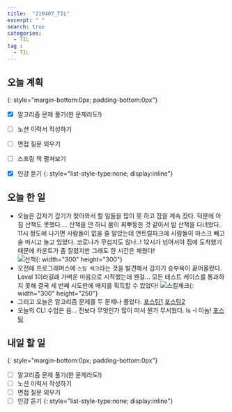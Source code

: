 ```yaml
---
title:  "210407_TIL"
excerpt: " "
search: true
categories: 
  - TIL
tag : 
  - TIL
---
```




## 오늘 계획
{: style="margin-bottom:0px; padding-bottom:0px"}

- [X] 알고리즘 문제 풀기(한 문제라도!)
- [ ] 노션 이력서 작성하기
- [ ] 면접 질문 외우기
- [ ] 스프링 책 펼쳐보기
- [X] 인강 듣기
{: style="list-style-type:none; display:inline"}


## 오늘 한 일

- 오늘은 갑자기 감기가 찾아와서 할 일들을 많이 못 하고 잠을 계속 잤다. 덕분에 아침 산책도 못했다.... 산책을 안 하니 몸이 찌뿌둥한 것 같아서 밤 산책을 다녀왔다. 11시 정도에 나가면 사람들이 없을 줄 알았는데 연트럴파크에 사람들이 마스크 빼고 술 마시고 놀고 있었다. 코로나가 무섭지도 않나..! 12시가 넘어서야 집에 도착했기 때문에 카운트가 좀 잘렸지만 그래도 한 시간은 채웠다! <br> ![산책](https://user-images.githubusercontent.com/70805241/113945723-e065db80-9841-11eb-8ad2-5639ff30b3ab.png){: width="300" height="300"}
- 오전에 프로그래머스에 `스킬 체크`라는 것을 발견해서 갑자기 승부욕이 끓어올랐다. Level 1이라길래 가벼운 마음으로 시작했는데 웬걸... 모든 테스트 케이스를 통과하지 못해 결국 세 번째 시도만에 배지를 획득할 수 있었다! ![스킬체크](https://user-images.githubusercontent.com/70805241/113945731-e6f45300-9841-11eb-9cbf-7f270d8f7c87.JPG){: width="300" height="250"}
- 그리고 오늘은 알고리즘 문제를 두 문제나 풀었다. [포스팅1](https://techhan.github.io/algorithm/programmers-02/)  [포스팅2](https://techhan.github.io/algorithm/programmers-03/)
- 오늘의 CLI 수업은 음... 전보다 무엇인가 많이 떠서 뭔가 무서웠다. ls -l 이놈! [포스팅](http://127.0.0.1:4000/etc/cli-03/)

## 내일 할 일
{: style="margin-bottom:0px; padding-bottom:0px"}

- [ ] 알고리즘 문제 풀기(한 문제라도!)
- [ ] 노션 이력서 작성하기
- [ ] 면접 질문 외우기
- [ ] 인강 듣기
{: style="list-style-type:none; display:inline"}